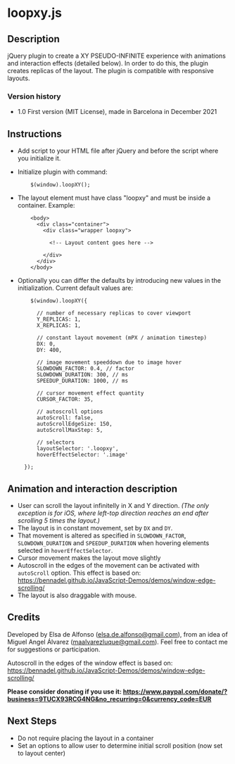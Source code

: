 # loopxy.js


Description
------------

jQuery plugin to create a XY PSEUDO-INFINITE experience with animations and interaction effects (detailed below). In order to do this, the plugin creates replicas of the layout. The plugin is compatible with responsive layouts. 

### Version history
- 1.0 First version (MIT License), made in Barcelona in December 2021



Instructions
------------

- Add script to your HTML file after jQuery and before the script where you initialize it.
- Initialize plugin with command:

          $(window).loopXY();
          
- The layout element must have class "loopxy" and must be inside a container. Example:

          <body>
            <div class="container">
              <div class="wrapper loopxy">

                <!-- Layout content goes here -->

              </div>
            </div>
          </body>
          
- Optionally you can differ the defaults by introducing new values in the initialization. Current default values are:

          $(window).loopXY({

            // number of necessary replicas to cover viewport
            Y_REPLICAS: 1,
            X_REPLICAS: 1,

            // constant layout movement (mPX / animation timestep)
            DX: 0,
            DY: 400,

            // image movement speeddown due to image hover
            SLOWDOWN_FACTOR: 0.4, // factor
            SLOWDOWN_DURATION: 300, // ms
            SPEEDUP_DURATION: 1000, // ms
            
            // cursor movement effect quantity
            CURSOR_FACTOR: 35,

            // autoscroll options
            autoScroll: false,
            autoScrollEdgeSize: 150,
            autoScrollMaxStep: 5,

            // selectors
            layoutSelector: '.loopxy',
            hoverEffectSelector: '.image'

        });
        
        
        
Animation and interaction description
-------------------------------------

- User can scroll the layout infinitelly in X and Y direction. *(The only exception is for iOS, where left-top direction reaches an end after scrolling 5 times the layout.)*
- The layout is in constant movement, set by `DX` and `DY`.
- That movement is altered as specified in `SLOWDOWN_FACTOR`, `SLOWDOWN_DURATION` and `SPEEDUP_DURATION` when hovering elements selected in `hoverEffectSelector`.
- Cursor movement makes the layout move slightly
- Autoscroll in the edges of the movement can be activated with `autoScroll` option. This effect is based on: https://bennadel.github.io/JavaScript-Demos/demos/window-edge-scrolling/
- The layout is also draggable with mouse.



Credits
-------

Developed by Elsa de Alfonso (elsa.de.alfonso@gmail.com), from an idea of Miguel Angel Álvarez (maalvarezluque@gmail.com). Feel free to contact me for suggestions or participation. 

Autoscroll in the edges of the window effect is based on: https://bennadel.github.io/JavaScript-Demos/demos/window-edge-scrolling/

**Please consider donating if you use it: 
https://www.paypal.com/donate/?business=9TUCX93RCG4NG&no_recurring=0&currency_code=EUR**



Next Steps
----------

- Do not require placing the layout in a container
- Set an options to allow user to determine initial scroll position (now set to layout center)

